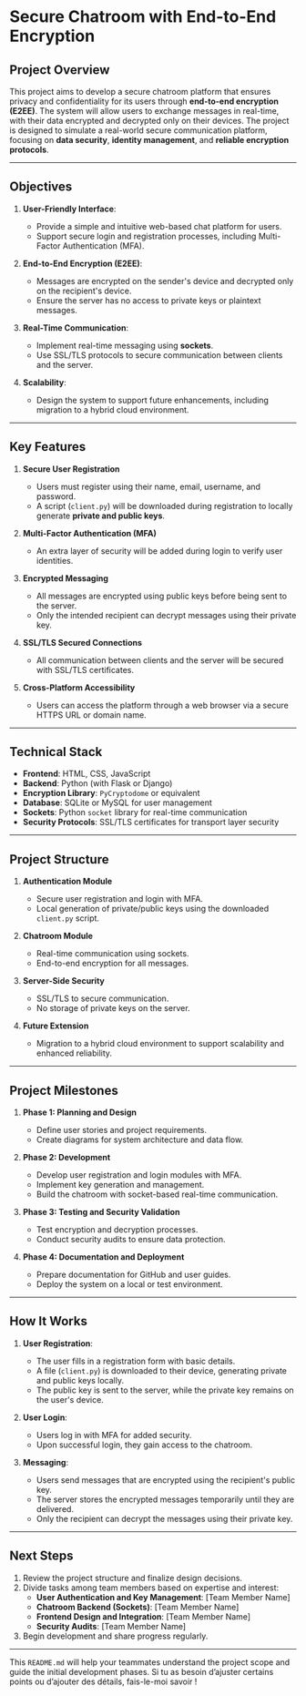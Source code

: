 # Secure Chatroom with End-to-End Encryption

## **Project Overview**
This project aims to develop a secure chatroom platform that ensures privacy and confidentiality for its users through **end-to-end encryption (E2EE)**. The system will allow users to exchange messages in real-time, with their data encrypted and decrypted only on their devices. The project is designed to simulate a real-world secure communication platform, focusing on **data security**, **identity management**, and **reliable encryption protocols**.

---

## **Objectives**
1. **User-Friendly Interface**:  
   - Provide a simple and intuitive web-based chat platform for users.
   - Support secure login and registration processes, including Multi-Factor Authentication (MFA).

2. **End-to-End Encryption (E2EE)**:  
   - Messages are encrypted on the sender's device and decrypted only on the recipient's device.
   - Ensure the server has no access to private keys or plaintext messages.

3. **Real-Time Communication**:  
   - Implement real-time messaging using **sockets**.
   - Use SSL/TLS protocols to secure communication between clients and the server.

4. **Scalability**:  
   - Design the system to support future enhancements, including migration to a hybrid cloud environment.

---

## **Key Features**
1. **Secure User Registration**  
   - Users must register using their name, email, username, and password.  
   - A script (`client.py`) will be downloaded during registration to locally generate **private and public keys**.

2. **Multi-Factor Authentication (MFA)**  
   - An extra layer of security will be added during login to verify user identities.

3. **Encrypted Messaging**  
   - All messages are encrypted using public keys before being sent to the server.  
   - Only the intended recipient can decrypt messages using their private key.

4. **SSL/TLS Secured Connections**  
   - All communication between clients and the server will be secured with SSL/TLS certificates.

5. **Cross-Platform Accessibility**  
   - Users can access the platform through a web browser via a secure HTTPS URL or domain name.

---

## **Technical Stack**
- **Frontend**: HTML, CSS, JavaScript  
- **Backend**: Python (with Flask or Django)  
- **Encryption Library**: `PyCryptodome` or equivalent  
- **Database**: SQLite or MySQL for user management  
- **Sockets**: Python `socket` library for real-time communication  
- **Security Protocols**: SSL/TLS certificates for transport layer security  

---

## **Project Structure**
1. **Authentication Module**  
   - Secure user registration and login with MFA.  
   - Local generation of private/public keys using the downloaded `client.py` script.

2. **Chatroom Module**  
   - Real-time communication using sockets.  
   - End-to-end encryption for all messages.  

3. **Server-Side Security**  
   - SSL/TLS to secure communication.  
   - No storage of private keys on the server.

4. **Future Extension**  
   - Migration to a hybrid cloud environment to support scalability and enhanced reliability.  

---

## **Project Milestones**
1. **Phase 1: Planning and Design**  
   - Define user stories and project requirements.  
   - Create diagrams for system architecture and data flow.

2. **Phase 2: Development**  
   - Develop user registration and login modules with MFA.  
   - Implement key generation and management.  
   - Build the chatroom with socket-based real-time communication.

3. **Phase 3: Testing and Security Validation**  
   - Test encryption and decryption processes.  
   - Conduct security audits to ensure data protection.

4. **Phase 4: Documentation and Deployment**  
   - Prepare documentation for GitHub and user guides.  
   - Deploy the system on a local or test environment.

---

## **How It Works**
1. **User Registration**:  
   - The user fills in a registration form with basic details.  
   - A file (`client.py`) is downloaded to their device, generating private and public keys locally.  
   - The public key is sent to the server, while the private key remains on the user's device.

2. **User Login**:  
   - Users log in with MFA for added security.  
   - Upon successful login, they gain access to the chatroom.

3. **Messaging**:  
   - Users send messages that are encrypted using the recipient's public key.  
   - The server stores the encrypted messages temporarily until they are delivered.  
   - Only the recipient can decrypt the messages using their private key.

---

## **Next Steps**
1. Review the project structure and finalize design decisions.  
2. Divide tasks among team members based on expertise and interest:  
   - **User Authentication and Key Management**: [Team Member Name]  
   - **Chatroom Backend (Sockets)**: [Team Member Name]  
   - **Frontend Design and Integration**: [Team Member Name]  
   - **Security Audits**: [Team Member Name]  
3. Begin development and share progress regularly.

---

This `README.md` will help your teammates understand the project scope and guide the initial development phases. Si tu as besoin d’ajuster certains points ou d’ajouter des détails, fais-le-moi savoir !
